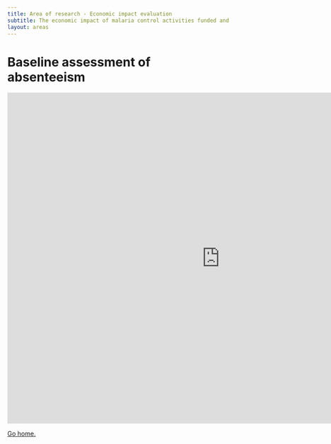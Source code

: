 ```yaml
---
title: Area of research - Economic impact evaluation
subtitle: The economic impact of malaria control activities funded and carried out by private firms
layout: areas
---
```


# Baseline assessment of absenteeism  

<iframe src="https://docs.google.com/presentation/d/1gL3pSA3YvbbMID1E3_1MiBxA_olTXuEqrZqwObfe-jY/embed?start=false&loop=false&delayms=3000" frameborder="0" width="960" height="749" allowfullscreen="true" align='center' mozallowfullscreen="true" webkitallowfullscreen="true"></iframe>


<a href="{{site.url}}">Go home.</a>
